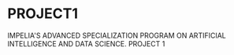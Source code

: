# PROJECT1
IMPELIA'S ADVANCED SPECIALIZATION PROGRAM ON ARTIFICIAL INTELLIGENCE AND DATA SCIENCE. PROJECT 1
